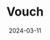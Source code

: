 ---  
layout: startup_page  
title: "Vouch"  
id: "vouch.us"  
permalink: "/vouchvouch.us03112024/"  
website: "https://www.vouch.us/"  
funding_round: "Series C1"  
funding_amount: "$25M"  
investors: "Ribbit Capital"  
about: "Vouch provides business insurance for high-growth companies, focusing on niche expertise, a proprietary approach to pricing and underwriting, and fast, digital-first procurement. They offer coverages that scale as the company grows and have a strong focus on the technology sector, including specialized AI insurance."  
markets: "Insurance, Fintech, AI"  
hq: "San Francisco, California, United States"  
founded_year: "2018"  
linkedin: "https://www.linkedin.com/company/vouch-group"  
twitter: "https://twitter.com/vouch_group"  
instagram: ""  
facebook: "https://www.facebook.com/vouchgroup"  
crunchbase: "https://www.crunchbase.com/organization/vouch-insurance-21c4"  
pitchbook: "https://pitchbook.com/profiles/company/266154-49"  

date_display: "11-Mar-2024"  
date: "2024-03-11"

# SEO Optimization  
meta_title: "Vouch - Series C1 Funding ($25M)"  
meta_description: "Vouch, Vouch provides business insurance for high-growth companies, focusing on niche expertise, a proprietary approach to pricing and underwriting, and fast..."  
meta_keywords: "Vouch, Insurance, Fintech, AI, Series C1 funding"  
canonical_url: "https://startup.projectstartups.com/vouchvouch.us03112024/"  
---